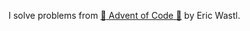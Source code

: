 I solve problems from [:christmas_tree: Advent of Code :santa:](http://adventofcode.com/) by Eric Wastl.
